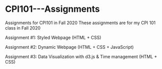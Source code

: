 # CPI101---Assignments
Assignments for CPI101 in Fall 2020
These assignments are for my CPI 101 class in Fall 2020

Assignment #1: Styled Webpage (HTML + CSS)

Assignment #2: Dynamic Webpage (HTML + CSS + JavaScript)

Assignment #3: Data Visualization with d3.js & Time management (HTML + CSS)
